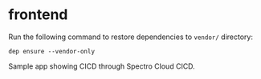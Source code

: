 # frontend

Run the following command to restore dependencies to `vendor/` directory:

    dep ensure --vendor-only

Sample app showing CICD through Spectro Cloud CICD.
